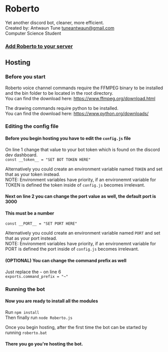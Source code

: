 # Roberto
Yet another discord bot, cleaner, more efficient.<br/>
Created by: Antwaun Tune <tuneantwaun@gmail.com><br/>
Computer Science Student
### [Add Roberto to your server](http://ajeezy.tech/roberto/)

## Hosting
### Before you start
Roberto voice channel commands require the FFMPEG binary to be installed and the bin folder to be located in the root directory.</br>
You can find the download here: https://www.ffmpeg.org/download.html</br>

The drawing commands require python to be installed.</br>
You can find the download here: https://www.python.org/downloads/</br>


### Editing the config file
#### Before you begin hosting you have to edit the `config.js` file</br>

On line 1 change that value to your bot token which is found on the discord dev dashboard.</br>
`const __token__ = "SET BOT TOKEN HERE"`</br>

Alternatively you could create an environment variable named `TOKEN` and set that as your token instead.</br>
NOTE: Environment variables have priority, if an environemnt variable for TOKEN is defined the token inside of `config.js` becomes irrelevant.</br>

#### Next on line 2 you can change the port value as well, the default port is 3000
#### This must be a number
`const __PORT__ = "SET PORT HERE"`</br>

Alternatively you could create an environment variable named `PORT` and set that as your port instead.</br>
NOTE: Environment variables have priority, if an environemnt variable for PORT is defined the port inside of `config.js` becomes irrelevant.</br>

#### (OPTIONAL) You can change the command prefix as well</br>
Just replace the `~` on line 6</br>
`exports.command_prefix = "~"`</br>

### Running the bot
#### Now you are ready to install all the modules
Run `npm install`</br>
Then finally run `node Roberto.js`</br>

Once you begin hosting, after the first time the bot can be started by running `roberto.bat`

#### There you go you're hosting the bot.

